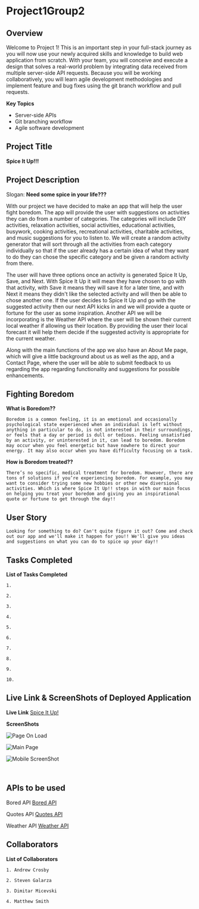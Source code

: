 # Project1Group2

## Overview

Welcome to Project 1! This is an important step in your full-stack journey as you will now use your newly acquired skills and knowledge to build web application from scratch. With your team, you will conceive and execute a design that solves a real-world problem by integrating data received from multiple server-side API requests. Because you will be working collaboratively, you will learn agile development methodologies and implement feature and bug fixes using the git branch workflow and pull requests.

**Key Topics**
* Server-side APIs
* Git branching workflow
* Agile software development

## Project Title

**Spice It Up!!!** 

## Project Description

Slogan: **Need some spice in your life???** 

With our project we have decided to make an app that will help the user fight boredom. The app will provide the user with suggestions on activities they can do from a number of categories. The categories will include DIY activities, relaxation activities, social activities, educational activities, busywork, cooking activities, recreational activities, charitable activities, and music suggestions for you to listen to. We will create a random activity generator that will sort through all the activities from each category individually so that if the user already has a certain idea of what they want to do they can chose the specific category and be given a random activity from there. 

The user will have three options once an activity is generated Spice It Up, Save, and Next. With Spice It Up it will mean they have chosen to go with that activity, with Save it means they will save it for a later time, and with Next it means they didn't like the selected activity and will then be able to chose another one. If the user decides to Spice It Up and go with the suggested activity then our next API kicks in and we will provide a quote or fortune for the user as some inspiration. Another API we will be incorporating is the Weather API where the user will be shown their current local weather if allowing us their location. By providing the user their local forecast it will help them decide if the suggested activity is appropriate for the current weather. 

Along with the main functions of the app we also have an About Me page, which will give a little background about us as well as the app, and a Contact Page, where the user will be able to submit feedback to us regarding the app regarding functionality and suggestions for possible enhancements. 

## Fighting Boredom

**What is Boredom??**

    Boredom is a common feeling, it is an emotional and occasionally psychological state experienced when an individual is left without anything in particular to do, is not interested in their surroundings, or feels that a day or period is dull or tedious. Feeling unsatisfied by an activity, or uninterested in it, can lead to boredom. Boredom may occur when you feel energetic but have nowhere to direct your energy. It may also occur when you have difficulty focusing on a task. 

**How is Boredom treated??**

    There’s no specific, medical treatment for boredom. However, there are tons of solutions if you’re experiencing boredom. For example, you may want to consider trying some new hobbies or other new diversional activities. Which is where Spice It Up!! steps in with our main focus on helping you treat your boredom and giving you an inspirational quote or fortune to get through the day!!

## User Story

```
Looking for something to do? Can't quite figure it out? Come and check out our app and we'll make it happen for you!! We'll give you ideas and suggestions on what you can do to spice up your day!!
```

## Tasks Completed

**List of Tasks Completed**

    1.

    2.

    3.

    4.

    5.
    
    6.
    
    7.
    
    8.
    
    9.

    10.

## Live Link & ScreenShots of Deployed Application

**Live Link**
[Spice It Up!](https://dspark8916.github.io/Project1Group2/)

**ScreenShots**

![Page On Load](assets/images/StartingPage.png)

![Main Page](assets/images/LivePage.png)

![Mobile ScreenShot](assets/images/MobileScreenShot.png)

![]()

![]()

## APIs to be used

Bored API
[Bored API](https://www.boredapi.com/)

Quotes API
[Quotes API](https://type.fit/api/quotes)

Weather API
[Weather API](https://openweathermap.org/api)

## Collaborators

**List of Collaborators**

    1. Andrew Crosby

    2. Steven Galarza

    3. Dimitar Micevski

    4. Matthew Smith
